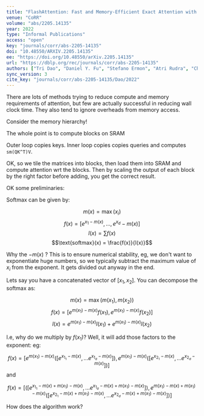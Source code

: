 ```yaml
---
title: "FlashAttention: Fast and Memory-Efficient Exact Attention with IO-Awareness."
venue: "CoRR"
volume: "abs/2205.14135"
year: 2022
type: "Informal Publications"
access: "open"
key: "journals/corr/abs-2205-14135"
doi: "10.48550/ARXIV.2205.14135"
ee: "https://doi.org/10.48550/arXiv.2205.14135"
url: "https://dblp.org/rec/journals/corr/abs-2205-14135"
authors: ["Tri Dao", "Daniel Y. Fu", "Stefano Ermon", "Atri Rudra", "Christopher R\u00e9"]
sync_version: 3
cite_key: "journals/corr/abs-2205-14135/Dao/2022"
---
```

There are lots of methods trying to reduce compute and memory requirements of attention, but few are actually successful in reducing wall clock time. They also tend to ignore overheads from memory access.

Consider the memory hierarchy!

The whole point is to compute blocks on SRAM

Outer loop copies keys. Inner loop copies copies queries and computes `sm(QK^T)V`.

OK, so we tile the matrices into blocks, then load them into SRAM and compute attention wrt the blocks. Then by scaling the output of each block by the right factor before adding, you get the correct result.

OK some preliminaries:

Softmax can be given by:

$$m(x) = \max(x_i)$$
$$f(x) = [e^{x_1 - m(x)}, ..., e^{x_d} - m(x)]$$
$$l(x) = \sum f(x)$$
$$\text{softmax}(x) = \frac{f(x)}{l(x)}$$

Why the $-m(x)$ ? This is to ensure numerical stability, eg, we don't want to exponentiate huge numbers, so we typically subtract the maximum value of $x_i$ from the exponent. It gets divided out anyway in the end.

Lets say you have a concatenated vector of $[x_1, x_2]$. You can decompose the softmax as:

$$m(x) = \max(m(x_1), m(x_2))$$
$$f(x) = [e^{m(x_1) - m(x)}f(x_1), e^{m(x_1) - m(x)}f(x_2)]$$
$$l(x) = e^{m(x_1) - m(x)}l(x_1) + e^{m(x_1) - m(x)}l(x_2)$$

I.e, why do we multiply by $f(x_1)$? Well, it will add those factors to the exponent: eg:

$$f(x) = [e^{m(x_1) - m(x)}([e^{x_{1_1} - m(x)}, ... e^{x_{1_d} - m(x)}]), e^{m(x_1) - m(x)}([e^{x_{2_1} - m(x)}, ... e^{x_{2_d} - m(x)}])]$$
and

$$f(x) = [([e^{x_{1_1} - m(x) + m(x_1) - m(x)}, ... e^{x_{1_d} - m(x) + m(x_1) - m(x)}]), e^{m(x_1) - m(x) + m(x_1) - m(x)}([e^{x_{2_1} - m(x) + m(x_1) - m(x)}, ... e^{x_{2_d} - m(x) + m(x_1) - m(x)}])]$$

How does the algorithm work?
